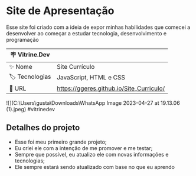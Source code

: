 # Site de Apresentação

Esse site foi criado com a ideia de expor minhas habilidades
que comecei a desenvolver ao começar a estudar tecnologia, desenvolvimento
e programação

| :placard: Vitrine.Dev |     |
| -------------  | --- |
| :sparkles: Nome        | Site Currículo
| :label: Tecnologias | JavaScript, HTML e CSS
| :rocket: URL         | https://ggeres.github.io/Site_Curriculo/


<!-- Inserir imagem com a #vitrinedev ao final do link -->
![](C:\Users\gusta\Downloads\WhatsApp Image 2023-04-27 at 19.13.06 (1).jpeg) #vitrinedev

## Detalhes do projeto

- Esse foi meu primeiro grande projeto;
- Eu criei ele com a intenção de me promover e me testar;
- Sempre que possível, eu atualizo ele com novas informações e tecnologias;
- Ele sempre estará sendo atualizado com base no que eu aprendo
